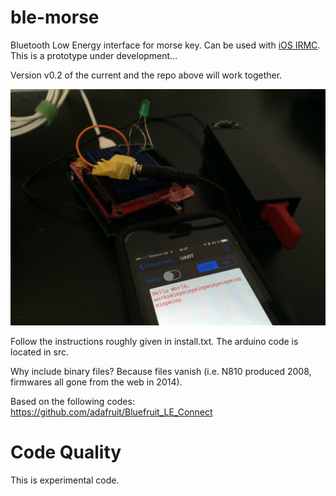 ble-morse
=========

Bluetooth Low Energy interface for morse key. Can be used with 
[iOS IRMC](https://github.com/8cH9azbsFifZ/irmc-ios).
This is a prototype under development...

Version v0.2 of the current and the repo above will work together.

![Hello World](/img/hello_morse.jpg?raw=true "Hello world")


Follow the instructions roughly given in install.txt.
The arduino code is located in src.


Why include binary files?
Because files vanish (i.e. N810 produced 2008, firmwares all gone from the web in 2014).

Based on the following codes:
https://github.com/adafruit/Bluefruit_LE_Connect

Code Quality
============
This is experimental code.


